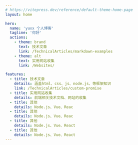 ```yaml
---
# https://vitepress.dev/reference/default-theme-home-page
layout: home

hero:
  name: 'yuxx 个人博客'
  tagline: '你好'
  actions:
    - theme: brand
      text: 技术文章
      link: /TechnicalArticles/markdown-examples
    - theme: alt
      text: 实用网站收集
      link: /Websites/

features:
  - title: 技术文章
    details: 涵盖html、css、js、node.js、等框架知识
    link: /TechnicalArticles/custom-promise
  - title: 实用网站收集
    details: 前端相关技术文档、网站的收集
  - title: 其他
    details: Node.js、Vue、Reac
  - title: 其他
    details: Node.js、Vue、Reac
  - title: 其他
    details: Node.js、Vue、React
  - title: 其他
    details: Node.js、Vue、React
---
```

